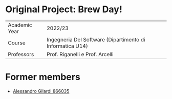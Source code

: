 # Original Project: Brew Day!

||||
| ---- | ---- | ---- |
| Academic Year | 2022/23 |
| Course | Ingegneria Del Software (Dipartimento di Informatica U14) |
| Professors | Prof. Riganelli e Prof. Arcelli |

# Former members

- [Alessandro Gilardi 866035](https://github.com/alegil0206)